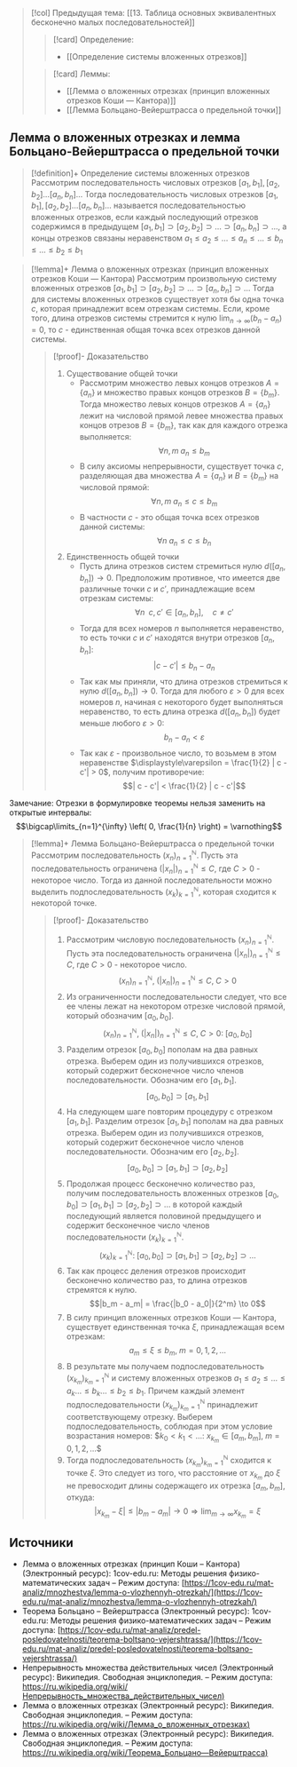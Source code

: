 > [!col] Предыдущая тема: [[13. Таблица основных эквивалентных бесконечно малых последовательностей]]
>> [!card] Определение:
>> * [[Определение системы вложенных отрезков]]
>
>> [!card] Леммы:
>> * [[Лемма о вложенных отрезках (принцип вложенных отрезков Коши — Кантора)]]
>> * [[Лемма Больцано-Вейерштрасса о предельной точки]]
## Лемма о вложенных отрезках и лемма Больцано-Вейерштрасса о предельной точки
> [!definition]+ Определение системы вложенных отрезков
> Рассмотрим последовательность числовых отрезков $[a_1, b_1], [a_2, b_2] \ldots [a_n, b_n] \ldots$  Тогда последовательность числовых отрезков $[a_1, b_1], [a_2, b_2] \ldots [a_n, b_n] \ldots$ называется последовательностью вложенных отрезков, если каждый последующий отрезков содержимся в предыдущем $[a_1, b_1] \supset [a_2, b_2] \supset \ldots \supset [a_n, b_n] \supset \ldots$, а концы отрезков связаны неравенством $a_1 \leq a_2 \leq \ldots \leq a_n \leq \ldots \leq b_n \leq \ldots \leq b_2 \leq b_1$

> [!lemma]+ Лемма о вложенных отрезках (принцип вложенных отрезков Коши — Кантора)
> Рассмотрим произвольную систему вложенных отрезков $[a_1, b_1] \supset [a_2, b_2] \supset \ldots \supset [a_n, b_n] \supset \ldots$ Тогда для системы вложенных отрезков существует хотя бы одна точка $c$, которая принадлежит всем отрезкам системы.
> Если, кроме того, длина отрезков системы стремится к нулю $\displaystyle\lim_{n \to \infty}(b_n-a_n)=0$, то $c$ - единственная общая точка всех отрезков данной системы.
> > [!proof]- Доказательство
> > 1. Существование общей точки
> > 	* Рассмотрим множество левых концов отрезков $A = \{a_n\}$ и множество правых концов отрезков $B = \{b_m\}$. Тогда множество левых концов отрезков $A = \{a_n\}$ лежит на числовой прямой левее множества правых концов отрезов $B = \{b_m\}$, так как для каждого отрезка выполняется: $$\forall n, m \; a_n \leqslant b_m$$
> > 	* В силу аксиомы непрерывности, существует точка $c$, разделяющая два множества $A = \{a_n\}$ и $B = \{b_m\}$ на числовой прямой: $$\forall n, m \; a_n \leqslant c \leqslant b_m$$
> > 	* В частности $c$ - это общая точка всех отрезков данной системы: $$\forall n \; a_n \leqslant c \leqslant b_n$$
> > 2. Единственность общей точки
> > 	* Пусть длина отрезков систем стремиться нулю $d\left([a_n,b_n]\right) \to 0$. Предположим противное, что имеется две различные точки $c$ и $c'$, принадлежащие всем отрезкам системы: $$\forall n \;\; c, c' \in [a_n, b_n], \quad c \neq c'$$
> > 	* Тогда для всех номеров $n$ выполняется неравенство, то есть точки $c$ и $c'$ находятся внутри отрезков $[a_n,b_n]$: $$| c - c'| \leqslant b_n-a_n$$
> > 	* Так как мы приняли, что длина отрезков стремиться к нулю $d\left([a_n,b_n]\right) \to 0$. Тогда для любого $\varepsilon >0$ для всех номеров $n$, начиная с некоторого будет выполняться неравенство, то есть длина отрезка $d\left([a_n,b_n]\right)$ будет меньше любого $\varepsilon >0$: $$b_n-a_n < \varepsilon$$
> > 	* Так как $\varepsilon$ - произвольное число, то возьмем в этом неравенстве $\displaystyle\varepsilon = \frac{1}{2} | c - c'| > 0$, получим противоречие: $$| c - c'| < \frac{1}{2} | c - c'|$$

Замечание: Отрезки в формулировке теоремы нельзя заменить на открытые интервалы: 
$$\bigcap\limits_{n=1}^{\infty} \left( 0, \frac{1}{n} \right) = \varnothing$$

> [!lemma]+ Лемма Больцано-Вейерштрасса о предельной точки
> Рассмотрим последовательность $(x_n)_{n=1}^{\mathbb N}$. Пусть эта последовательность ограничена $(|x_n|)_{n=1}^{\mathbb N} \leqslant C$, где $C > 0$ - некоторое число. Тогда из данной последовательности можно выделить подпоследовательность $(x_k)_{k=1}^{\mathbb N}$, которая сходится к некоторой точке. 
> > [!proof]- Доказательство
> > 1. Рассмотрим числовую последовательность $(x_n)_{n=1}^{\mathbb N}$. Пусть эта последовательность ограничена $(|x_n|)_{n=1}^{\mathbb N} \leqslant C$, где $C > 0$ - некоторое число. $$(x_n)_{n=1}^{\mathbb N}, \; (|x_n|)_{n=1}^{\mathbb N} \leqslant C, \; C > 0$$
> > 2. Из ограниченности последовательности следует, что все ее члены лежат на некотором отрезке числовой прямой, который обозначим $[a_0,b_0]$. $$(x_n)_{n=1}^{\mathbb N}, \; (|x_n|)_{n=1}^{\mathbb N} \leqslant C, \; C > 0: \; [a_0, b_0]$$
> > 3. Разделим отрезок $[a_0,b_0]$ пополам на два равных отрезка. Выберем один из получившихся отрезков, который содержит бесконечное число членов последовательности. Обозначим его $[a_1,b_1]$. $$[a_0, b_0] \supset [a_1, b_1]$$
> > 4. На следующем шаге повторим процедуру с отрезком $[a_1,b_1]$. Разделим отрезок $[a_1,b_1]$ пополам на два равных отрезка. Выберем один из получившихся отрезков, который содержит бесконечное число членов последовательности. Обозначим его $[a_2,b_2]$. $$[a_0, b_0] \supset [a_1, b_1] \supset [a_2, b_2]$$
> > 5. Продолжая процесс бесконечно количество раз, получим последовательность вложенных отрезков $[a_0, b_0] \supset [a_1, b_1] \supset [a_2, b_2] \supset \ldots$ в которой каждый последующий является половиной предыдущего и содержит бесконечное число членов последовательности $(x_k)_{k=1}^{\mathbb N}$. $$(x_k)_{k=1}^{\mathbb N}: \; [a_0, b_0] \supset [a_1, b_1] \supset [a_2, b_2] \supset \ldots$$
> > 6. Так как процесс деления отрезков происходит бесконечно количество раз, то длина отрезков стремятся к нулю. $$|b_m - a_m| = \frac{|b_0 - a_0|}{2^m} \to 0$$
> > 7. В силу принцип вложенных отрезков Коши — Кантора, существует единственная точка $\xi$, принадлежащая всем отрезкам: $$a_m \leqslant \xi \leqslant b_m, \; m = 0, 1, 2, \ldots$$
> > 8. В результате мы получаем подпоследовательность $(x_{k_m})_{k_m=1}^{\mathbb N}$ и систему вложенных отрезков $a_1 \leqslant a_2 \leqslant ... \leqslant a_k ... \leqslant b_k ... \leqslant b_2 \leqslant b_1$. Причем каждый элемент подпоследовательности $(x_{k_m})_{k_m=1}^{\mathbb N}$ принадлежит соответствующему отрезку. Выберем подпоследовательность, соблюдая при этом условие возрастания номеров: $$k_0 < k_1 < \ldots$: $x_{k_m} \in [a_m,b_m], \; m = 0, 1, 2, \ldots$$
> > 9. Тогда подпоследовательность $(x_{k_m})_{k_m=1}^{\mathbb N}$ сходится к точке $\xi$. Это следует из того, что расстояние от $x_{k_m}$ до $\xi$ не превосходит длины содержащего их отрезка $[a_m,b_m]$, откуда: $$|x_{k_m} - \xi | \leqslant |b_m - a_m| \to 0 \Rightarrow \lim_{m \to \infty} x_{k_m} = \xi$$

## Источники
* Лемма о вложенных отрезках (принцип Коши – Кантора) (Электронный ресурс): 1cov-edu.ru: Методы решения физико-математических задач – Режим доступа: [https://1cov-edu.ru/mat-analiz/mnozhestva/lemma-o-vlozhennyh-otrezkah/](https://1cov-edu.ru/mat-analiz/mnozhestva/lemma-o-vlozhennyh-otrezkah/)
* Теорема Больцано – Вейерштрасса (Электронный ресурс): 1cov-edu.ru: Методы решения физико-математических задач – Режим доступа: [https://1cov-edu.ru/mat-analiz/predel-posledovatelnosti/teorema-boltsano-vejershtrassa/](https://1cov-edu.ru/mat-analiz/predel-posledovatelnosti/teorema-boltsano-vejershtrassa/)
* Непрерывность множества действительных чисел (Электронный ресурс): Википедия. Свободная энциклопедия. – Режим доступа: [https://ru.wikipedia.org/wiki/Непрерывность_множества_действительных_чисел)](https://ru.wikipedia.org/wiki/Непрерывность_множества_действительных_чисел)
* Лемма о вложенных отрезках (Электронный ресурс): Википедия. Свободная энциклопедия. – Режим доступа: [https://ru.wikipedia.org/wiki/Лемма_о_вложенных_отрезках)](https://ru.wikipedia.org/wiki/Лемма_о_вложенных_отрезках)
* Лемма о вложенных отрезках (Электронный ресурс): Википедия. Свободная энциклопедия. – Режим доступа: [https://ru.wikipedia.org/wiki/Теорема_Больцано—Вейерштрасса)](https://ru.wikipedia.org/wiki/Теорема_Больцано_—_Вейерштрасса)

